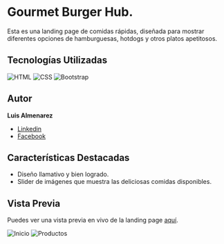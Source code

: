 # Gourmet Burger Hub.

Esta es una landing page de comidas rápidas, diseñada para mostrar diferentes opciones de hamburguesas, hotdogs y otros platos apetitosos.

## Tecnologías Utilizadas

![HTML](https://img.shields.io/badge/-HTML-ff4500?style=flat&logo=html5&logoColor=white)
![CSS](https://img.shields.io/badge/-CSS-2965f1?style=flat&logo=css3&logoColor=white)
![Bootstrap](https://img.shields.io/badge/-Bootstrap-7952b3?style=flat&logo=bootstrap&logoColor=white)

## Autor

**Luis Almenarez**

* [Linkedin](www.linkedin.com/in/luis-almenarez)
* [Facebook](https://web.facebook.com/Luis.Carlos.AlmenarezAP)

## Características Destacadas

- Diseño llamativo y bien logrado.
- Slider de imágenes que muestra las deliciosas comidas disponibles.

## Vista Previa

Puedes ver una vista previa en vivo de la landing page [aquí](https://ejemplo.com).

![Inicio](https://github.com/Luis-Almenarez/PreEntrega2_Luis-Almenarez/assets/125621759/53b3a8f6-b07a-4fac-922f-a99f9f8006a5)
![Productos](https://github.com/Luis-Almenarez/PreEntrega2_Luis-Almenarez/assets/125621759/5c0e0d4d-d477-41f0-8ac5-0caa9e5a15d7)



